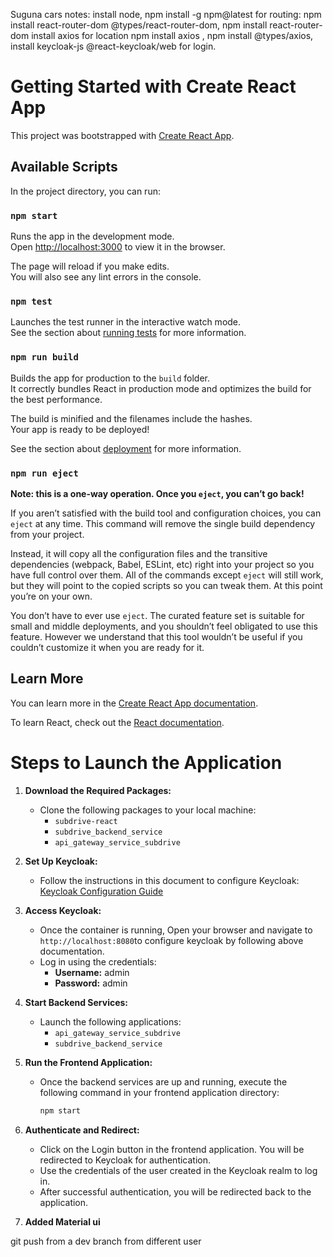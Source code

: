 Suguna cars notes:
install node,
 npm install -g npm@latest
for routing: npm install react-router-dom @types/react-router-dom,  npm install react-router-dom
install axios for location  npm install axios   , npm install @types/axios, 
install  keycloak-js @react-keycloak/web for login.

# Getting Started with Create React App

This project was bootstrapped with [Create React App](https://github.com/facebook/create-react-app).

## Available Scripts

In the project directory, you can run:

### `npm start`

Runs the app in the development mode.\
Open [http://localhost:3000](http://localhost:3000) to view it in the browser.

The page will reload if you make edits.\
You will also see any lint errors in the console.

### `npm test`

Launches the test runner in the interactive watch mode.\
See the section about [running tests](https://facebook.github.io/create-react-app/docs/running-tests) for more information.

### `npm run build`

Builds the app for production to the `build` folder.\
It correctly bundles React in production mode and optimizes the build for the best performance.

The build is minified and the filenames include the hashes.\
Your app is ready to be deployed!

See the section about [deployment](https://facebook.github.io/create-react-app/docs/deployment) for more information.

### `npm run eject`

**Note: this is a one-way operation. Once you `eject`, you can’t go back!**

If you aren’t satisfied with the build tool and configuration choices, you can `eject` at any time. This command will remove the single build dependency from your project.

Instead, it will copy all the configuration files and the transitive dependencies (webpack, Babel, ESLint, etc) right into your project so you have full control over them. All of the commands except `eject` will still work, but they will point to the copied scripts so you can tweak them. At this point you’re on your own.

You don’t have to ever use `eject`. The curated feature set is suitable for small and middle deployments, and you shouldn’t feel obligated to use this feature. However we understand that this tool wouldn’t be useful if you couldn’t customize it when you are ready for it.

## Learn More

You can learn more in the [Create React App documentation](https://facebook.github.io/create-react-app/docs/getting-started).

To learn React, check out the [React documentation](https://reactjs.org/).


# Steps to Launch the Application

1. **Download the Required Packages:**
   - Clone the following packages to your local machine:
     - `subdrive-react`
     - `subdrive_backend_service`
     - `api_gateway_service_subdrive`

2. **Set Up Keycloak:**
   - Follow the instructions in this document to configure Keycloak: 
     [Keycloak Configuration Guide](https://subdrive3rentals.atlassian.net/wiki/spaces/~712020ec3daae59c2d4b53b467e689f919e45d/pages/8224770/KeyCloak+-+Identity+Access+Management+IAM)

3. **Access Keycloak:**
   - Once the container is running, Open your browser and navigate to `http://localhost:8080`to configure keycloak by following above documentation.
   - Log in using the credentials:
     - **Username:** admin
     - **Password:** admin

4. **Start Backend Services:**
   - Launch the following applications:
     - `api_gateway_service_subdrive`
     - `subdrive_backend_service`

5. **Run the Frontend Application:**
   - Once the backend services are up and running, execute the following command in your frontend application directory:
     ```bash
     npm start
     ```

6. **Authenticate and Redirect:**
   - Click on the Login button in the frontend application. You will be redirected to Keycloak for authentication.
   - Use the credentials of the user created in the Keycloak realm to log in.
   - After successful authentication, you will be redirected back to the application.

 7. **Added Material ui**

 git push from a dev branch from different user

